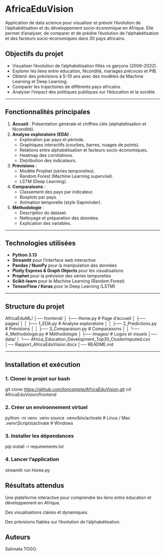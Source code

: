 # AfricaEduVision
Application de data science pour visualiser et prévoir l’évolution de l’alphabétisation et du développement socio-économique en Afrique.
Elle permet d’analyser, de comparer et de prédire l’évolution de l’alphabétisation et des facteurs socio-économiques dans 30 pays africains.


##  Objectifs du projet

- Visualiser l’évolution de l’alphabétisation filles vs garçons (2006–2022).
- Explorer les liens entre éducation, fécondité, mariages précoces et PIB.
- Obtenir des prévisions à 5–10 ans avec des modèles de Machine Learning et Deep Learning.
- Comparer les trajectoires de différents pays africains.
- Analyser l’impact des politiques publiques sur l’éducation et la société.

---

##  Fonctionnalités principales

1. **Accueil** : Présentation générale et chiffres clés (alphabétisation et fécondité).
2. **Analyse exploratoire (EDA)** :
   - Exploration par pays et période.
   - Graphiques interactifs (courbes, barres, nuages de points).
   - Relations entre alphabétisation et facteurs socio-économiques.
   - Heatmap des corrélations.
   - Distribution des indicateurs.
3. **Prévisions** :
   - Modèle Prophet (séries temporelles).
   - Random Forest (Machine Learning supervisé).
   - LSTM (Deep Learning).
4. **Comparaisons** :
   - Classement des pays par indicateur.
   - Boxplots par pays.
   - Animation temporelle (style Gapminder).
5. **Méthodologie** :
   - Description du dataset.
   - Nettoyage et préparation des données.
   - Explication des variables.

---

##  Technologies utilisées

- **Python 3.13**
- **Streamlit** pour l’interface web interactive
- **Pandas / NumPy** pour la manipulation des données
- **Plotly Express & Graph Objects** pour les visualisations
- **Prophet** pour la prévision des séries temporelles
- **Scikit-learn** pour le Machine Learning (Random Forest)
- **TensorFlow / Keras** pour le Deep Learning (LSTM)

---

## Structure du projet

AfricaEduML/
│── frontend/
│ ├── Home.py # Page d’accueil
│ ├── pages/
│ │ ├── 1_EDA.py # Analyse exploratoire
│ │ ├── 2_Predictions.py # Prévisions
│ │ ├── 3_Comparaison.py # Comparaisons
│ │ └── 4_Methodologie.py # Méthodologie
│ ├── Images/ # Logos et visuels
│── data/
│ └── Africa_Education_Development_Top30_ClusterImputed.csv
│── Rapport_AfricaEduVision.docx
│── README.md

---

##  Installation et exécution

### 1. Cloner le projet sur bash

git clone https://github.com/toncompte/AfricaEduVision.git
cd AfricaEduVision/frontend

### 2. Créer un environnement virtuel

python -m venv .venv
source .venv/bin/activate # Linux / Mac
.venv\Scripts\activate # Windows

### 3. Installer les dépendances

pip install -r requirements.txt

### 4. Lancer l’application

streamlit run Home.py

## Résultats attendus

Une plateforme interactive pour comprendre les liens entre éducation et développement en Afrique.

Des visualisations claires et dynamiques.

Des prévisions fiables sur l’évolution de l’alphabétisation.

## Auteurs

Salimata TOGO.

